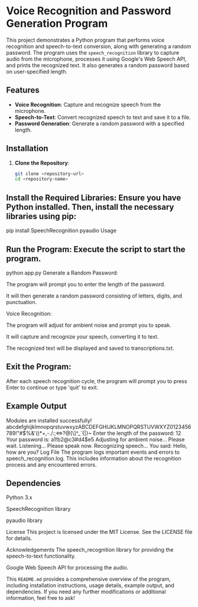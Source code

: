 # Voice Recognition and Password Generation Program

This project demonstrates a Python program that performs voice recognition and speech-to-text conversion, along with generating a random password. The program uses the `speech_recognition` library to capture audio from the microphone, processes it using Google's Web Speech API, and prints the recognized text. It also generates a random password based on user-specified length.

## Features

- **Voice Recognition**: Capture and recognize speech from the microphone.
- **Speech-to-Text**: Convert recognized speech to text and save it to a file.
- **Password Generation**: Generate a random password with a specified length.

## Installation

1. **Clone the Repository**:
   ```sh
   git clone <repository-url>
   cd <repository-name>
## Install the Required Libraries: Ensure you have Python installed. Then, install the necessary libraries using pip:

pip install SpeechRecognition pyaudio
Usage
## Run the Program: Execute the script to start the program.

python app.py
Generate a Random Password:

The program will prompt you to enter the length of the password.

It will then generate a random password consisting of letters, digits, and punctuation.

Voice Recognition:

The program will adjust for ambient noise and prompt you to speak.

It will capture and recognize your speech, converting it to text.

The recognized text will be displayed and saved to transcriptions.txt.

## Exit the Program:

After each speech recognition cycle, the program will prompt you to press Enter to continue or type 'quit' to exit.

## Example Output
Modules are installed successfully!
abcdefghijklmnopqrstuvwxyzABCDEFGHIJKLMNOPQRSTUVWXYZ0123456789!"#$%&'()*+,-./:;<=>?@[\]^_`{|}~
Enter the length of the password: 12
Your password is: a1!b2@c3#d4$e5
Adjusting for ambient noise... Please wait.
Listening... Please speak now.
Recognizing speech...
You said: Hello, how are you?
Log File
The program logs important events and errors to speech_recognition.log. This includes information about the recognition process and any encountered errors.

## Dependencies
Python 3.x

SpeechRecognition library

pyaudio library

License
This project is licensed under the MIT License. See the LICENSE file for details.

Acknowledgements
The speech_recognition library for providing the speech-to-text functionality.

Google Web Speech API for processing the audio.


This `README.md` provides a comprehensive overview of the program, including installation instructions, usage details, example output, and dependencies. If you need any further modifications or additional information, feel free to ask!
